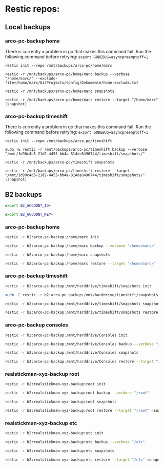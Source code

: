 # Restic repos:

## Local backups

### arco-pc-backup home

There is currently a problem in go that makes this command fail. Run the following command before retrying: `export GODEBUG=asyncpreemptoff=1`  
```
restic init --repo /mnt/backups/arco-pc/home/marc
```
```
restic -r /mnt/backups/arco-pc/home/marc backup --verbose "/home/marc/" --exclude-file=/home/marc/GitProjects/config/Dokumente/home-exclude.txt
```
```
restic -r /mnt/backups/arco-pc/home/marc snapshots
```
```
restic -r /mnt/backups/arco-pc/home/marc restore --target "/home/marc" (snapshot)
```

### arco-pc-backup timeshift

There is currently a problem in go that makes this command fail. Run the following command before retrying: `export GODEBUG=asyncpreemptoff=1`  
```
restic init --repo /mnt/backups/arco-pc/timeshift
```
```
sudo -E restic -r /mnt/backups/arco-pc/timeshift backup --verbose "/mnt/1d90c4d5-21d2-4455-bb4a-814de8496744/timeshift/snapshots/"
```
```
restic -r /mnt/backups/arco-pc/timeshift snapshots
```
```
restic -r /mnt/backups/arco-pc/timeshift restore --target "/mnt/1d90c4d5-21d2-4455-bb4a-814de8496744/timeshift/snapshots/" (snapshot)
```

## B2 backups

```bash
export B2_ACCOUNT_ID=
```
```bash
export B2_ACCOUNT_KEY=
```

### arco-pc-backup home

```bash
restic -r b2:arco-pc-backup:/home/marc init
```
```bash
restic -r b2:arco-pc-backup:/home/marc backup --verbose "/home/marc/" --exclude-file=/home/marc/GitProjects/config/Dokumente/home-exclude.txt
```
```bash
restic -r b2:arco-pc-backup:/home/marc snapshots
```
```bash
restic -r b2:arco-pc-backup:/home/marc restore --target "/home/marc/" (snapshot)
```

### arco-pc-backup timeshift

```bash
restic -r b2:arco-pc-backup:/mnt/harddrive/timeshift/snapshots init
```
```bash
sudo -E restic -r b2:arco-pc-backup:/mnt/harddrive/timeshift/snapshots backup --verbose "/mnt/1d90c4d5-21d2-4455-bb4a-814de8496744/timeshift/snapshots/"
```
```bash
restic -r b2:arco-pc-backup:/mnt/harddrive/timeshift/snapshots snapshots
```
```bash
restic -r b2:arco-pc-backup:/mnt/harddrive/timeshift/snapshots restore --target "/mnt/1d90c4d5-21d2-4455-bb4a-814de8496744/timeshift/snapshots/" <snapshot>
```

### arco-pc-backup consoles

```bash
restic -r b2:arco-pc-backup:/mnt/harddrive/Consoles init
```
```bash
restic -r b2:arco-pc-backup:/mnt/harddrive/Consoles backup --verbose "/mnt/1d90c4d5-21d2-4455-bb4a-814de8496744/Consoles"
```
```bash
restic -r b2:arco-pc-backup:/mnt/harddrive/Consoles snapshots
```
```bash
restic -r b2:arco-pc-backup:/mnt/harddrive/Consoles restore --target "/mnt/1d90c4d5-21d2-4455-bb4a-814de8496744/Consoles" <snapshot>
```

### realstickman-xyz-backup root

```bash
restic -r b2:realstickman-xyz-backup:root init
```
```bash
restic -r b2:realstickman-xyz-backup:root backup --verbose "/root"
```
```bash
restic -r b2:realstickman-xyz-backup:root snapshots 
```
```bash
restic -r b2:realstickman-xyz-backup:root restore --target "/root" <snapshot>
```

### realstickman-xyz-backup etc

```bash
restic -r b2:realstickman-xyz-backup:etc init
```
```bash
restic -r b2:realstickman-xyz-backup:etc backup --verbose "/etc"
```
```bash
restic -r b2:realstickman-xyz-backup:etc snapshots 
```
```bash
restic -r b2:realstickman-xyz-backup:etc restore --target "/etc" <snapshot>
```
